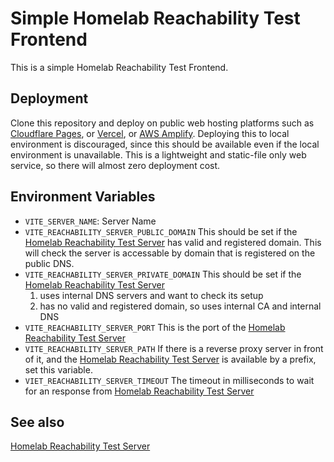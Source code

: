 # Simple Homelab Reachability Test Frontend

This is a simple Homelab Reachability Test Frontend.

## Deployment

Clone this repository and deploy on public web hosting platforms such as [Cloudflare Pages](https://pages.dev), or [Vercel](https://vercel.com), or [AWS Amplify](https://amplify.com/). Deploying this to local environment is discouraged, since this should be available even if the local environment is unavailable. This is a lightweight and static-file only web service, so there will almost zero deployment cost.

## Environment Variables

- `VITE_SERVER_NAME`: Server Name
- `VITE_REACHABILITY_SERVER_PUBLIC_DOMAIN`
  This should be set if the [Homelab Reachability Test Server](https://github.com/maxswjeon/homelab-server) has valid and registered domain. This will check the server is accessable by domain that is registered on the public DNS.
- `VITE_REACHABILITY_SERVER_PRIVATE_DOMAIN`
  This should be set if the [Homelab Reachability Test Server](https://github.com/maxswjeon/homelab-server)
  1. uses internal DNS servers and want to check its setup
  2. has no valid and registered domain, so uses internal CA and internal DNS
- `VITE_REACHABILITY_SERVER_PORT`
  This is the port of the [Homelab Reachability Test Server](https://github.com/maxswjeon/homelab-server)
- `VITE_REACHABILITY_SERVER_PATH`
  If there is a reverse proxy server in front of it, and the [Homelab Reachability Test Server](https://github.com/maxswjeon/homelab-server) is available by a prefix, set this variable.
- `VIET_REACHABILITY_SERVER_TIMEOUT`
  The timeout in milliseconds to wait for an response from [Homelab Reachability Test Server](https://github.com/maxswjeon/homelab-server)

## See also

[Homelab Reachability Test Server](https://github.com/maxswjeon/homelab-server)
